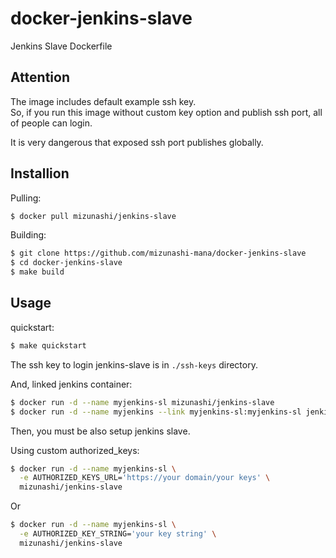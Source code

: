 # docker-jenkins-slave

Jenkins Slave Dockerfile

## Attention

The image includes default example ssh key.  
So, if you run this image without custom key option and publish ssh port, all of people can login.

It is very dangerous that exposed ssh port publishes globally.

## Installion

Pulling:

```bash
$ docker pull mizunashi/jenkins-slave
```

Building:

```bash
$ git clone https://github.com/mizunashi-mana/docker-jenkins-slave
$ cd docker-jenkins-slave
$ make build
```

## Usage

quickstart:

```bash
$ make quickstart
```

The ssh key to login jenkins-slave is in `./ssh-keys` directory.

And, linked jenkins container:

```bash
$ docker run -d --name myjenkins-sl mizunashi/jenkins-slave
$ docker run -d --name myjenkins --link myjenkins-sl:myjenkins-sl jenkins
```

Then, you must be also setup jenkins slave.

Using custom authorized_keys:

```bash
$ docker run -d --name myjenkins-sl \
  -e AUTHORIZED_KEYS_URL='https://your domain/your keys' \
  mizunashi/jenkins-slave
```

Or

```bash
$ docker run -d --name myjenkins-sl \
  -e AUTHORIZED_KEY_STRING='your key string' \
  mizunashi/jenkins-slave
```
